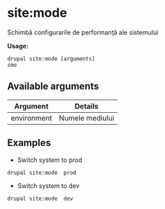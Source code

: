 # site:mode
Schimbă configurarile de performanţă ale sistemului

**Usage:**
```
drupal site:mode [arguments]
smo
```

## Available arguments
Argument | Details
---------|-------------
environment | Numele mediului

## Examples
* Switch system to prod
```
drupal site:mode  prod
```
* Switch system to dev
```
drupal site:mode  dev
```

